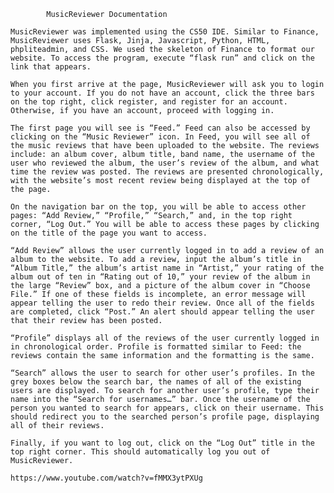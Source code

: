             MusicReviewer Documentation

	MusicReviewer was implemented using the CS50 IDE. Similar to Finance, MusicReviewer uses Flask, Jinja, Javascript, Python, HTML, phpliteadmin, and CSS. We used the skeleton of Finance to format our website. To access the program, execute “flask run” and click on the link that appears.

	When you first arrive at the page, MusicReviewer will ask you to login to your account. If you do not have an account, click the three bars on the top right, click register, and register for an account. Otherwise, if you have an account, proceed with logging in.

	The first page you will see is “Feed.” Feed can also be accessed by clicking on the “Music Reviewer” icon. In Feed, you will see all of the music reviews that have been uploaded to the website. The reviews include: an album cover, album title, band name, the username of the user who reviewed the album, the user’s review of the album, and what time the review was posted. The reviews are presented chronologically, with the website’s most recent review being displayed at the top of the page.

	On the navigation bar on the top, you will be able to access other pages: “Add Review,” “Profile,” “Search,” and, in the top right corner, “Log Out.” You will be able to access these pages by clicking on the title of the page you want to access.

	“Add Review” allows the user currently logged in to add a review of an album to the website. To add a review, input the album’s title in “Album Title,” the album’s artist name in “Artist,” your rating of the album out of ten in “Rating out of 10,” your review of the album in the large “Review” box, and a picture of the album cover in “Choose File.” If one of these fields is incomplete, an error message will appear telling the user to redo their review. Once all of the fields are completed, click “Post.” An alert should appear telling the user that their review has been posted.

	“Profile” displays all of the reviews of the user currently logged in in chronological order. Profile is formatted similar to Feed: the reviews contain the same information and the formatting is the same.

	“Search” allows the user to search for other user’s profiles. In the grey boxes below the search bar, the names of all of the existing users are displayed. To search for another user’s profile, type their name into the “Search for usernames…” bar. Once the username of the person you wanted to search for appears, click on their username. This should redirect you to the searched person’s profile page, displaying all of their reviews.

    Finally, if you want to log out, click on the “Log Out” title in the top right corner. This should automatically log you out of MusicReviewer.

	https://www.youtube.com/watch?v=fMMX3ytPXUg